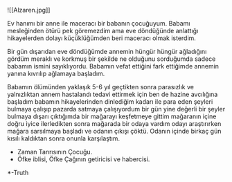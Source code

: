 ![[Alzaren.jpg]]

Ev hanımı bir anne ile maceracı bir babanın çocuğuyum. Babamı mesleğinden ötürü pek göremezdim ama eve döndüğünde anlattığı hikayelerden dolayı küçüklüğümden beri maceracı olmak isterdim.

Bir gün dışarıdan eve döndüğümde annemin hüngür hüngür ağladığını gördüm meraklı ve korkmuş bir şekilde ne olduğunu sorduğumda sadece babamın ismini sayıklıyordu.
Babamın vefat ettiğini fark ettiğimde annemin yanına kıvrılıp ağlamaya başladım.

Babamın ölümünden yaklaşık 5-6 yıl geçtikten sonra parasızlık ve yalnızlıktan annem hastalandı tedavi ettirmek için ben de hazine avcılığına başladım babamın hikayelerinden dinlediğim kadarı ile para eden şeyleri bulmaya çalışıp pazarda satmaya çalışıyordum bir gün yine değerli bir şeyler bulmaya dışarı çıktığımda bir mağarayı keşfetmeye gittim mağaranın içine doğru iyice ilerledikten sonra mağarada bir odaya vardım odayı araştırırken mağara sarsılmaya başladı ve odanın çıkışı çöktü. Odanın içinde birkaç gün kısılı kaldıktan sonra onunla karşılaştım. 


- Zaman Tanrısının Çocuğu. 
- Öfke iblisi, Öfke Çağının getiricisi ve habercisi.

*-Truth

